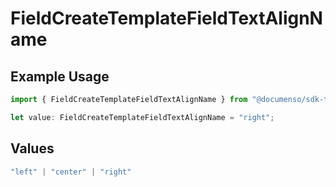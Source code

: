 # FieldCreateTemplateFieldTextAlignName

## Example Usage

```typescript
import { FieldCreateTemplateFieldTextAlignName } from "@documenso/sdk-typescript/models/operations";

let value: FieldCreateTemplateFieldTextAlignName = "right";
```

## Values

```typescript
"left" | "center" | "right"
```